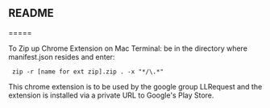 ## README
=====

To Zip up Chrome Extension on Mac Terminal: be in the directory where manifest.json resides and enter:
 
<code>	zip -r [name for ext zip].zip . -x "\*/\\.*" </code>

This chrome extension is to be used by the google group LLRequest and the extension is installed via a private URL to Google's Play Store. 